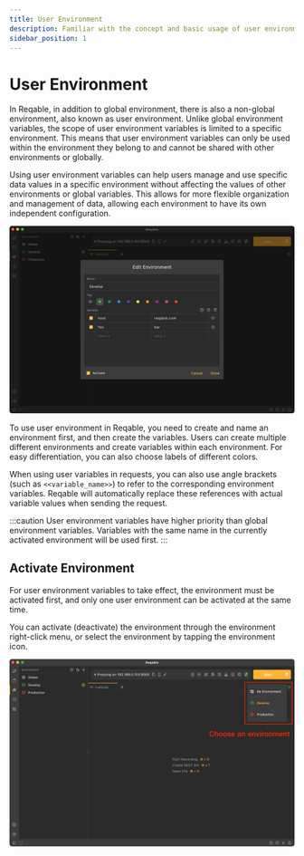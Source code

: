 ```yaml
---
title: User Environment
description: Familiar with the concept and basic usage of user environment variables.
sidebar_position: 1
---
```


# User Environment

In Reqable, in addition to global environment, there is also a non-global environment, also known as user environment. Unlike global environment variables, the scope of user environment variables is limited to a specific environment. This means that user environment variables can only be used within the environment they belong to and cannot be shared with other environments or globally.

Using user environment variables can help users manage and use specific data values in a specific environment without affecting the values ​​of other environments or global variables. This allows for more flexible organization and management of data, allowing each environment to have its own independent configuration.

![](arts/user_01.png)

To use user environment in Reqable, you need to create and name an environment first, and then create the variables. Users can create multiple different environments and create variables within each environment. For easy differentiation, you can also choose labels of different colors.

When using user variables in requests, you can also use angle brackets (such as `<<variable_name>>`) to refer to the corresponding environment variables. Reqable will automatically replace these references with actual variable values when sending the request.

:::caution
User environment variables have higher priority than global environment variables. Variables with the same name in the currently activated environment will be used first.
:::


## Activate Environment

For user environment variables to take effect, the environment must be activated first, and only one user environment can be activated at the same time.

You can activate (deactivate) the environment through the environment right-click menu, or select the environment by tapping the environment icon.

![](arts/user_02.png)